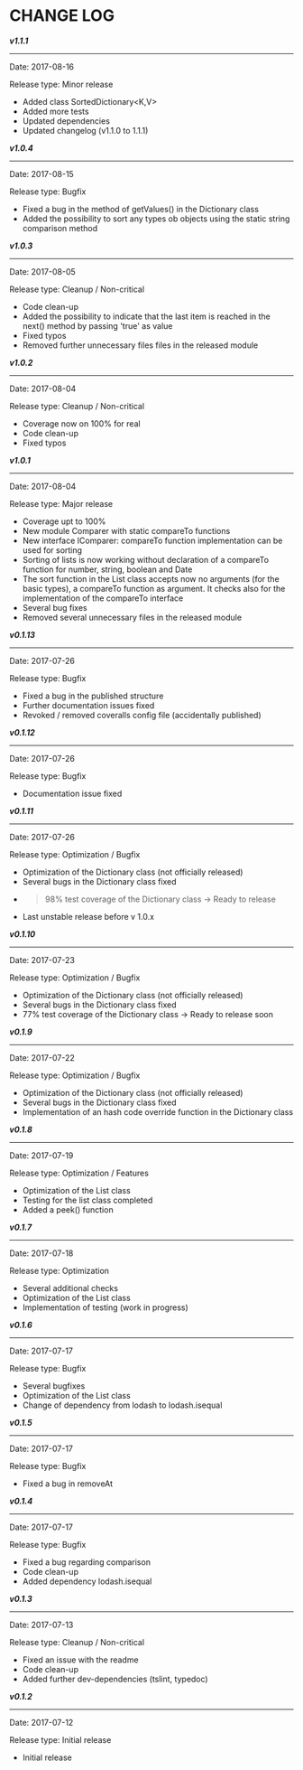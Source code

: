 # CHANGE LOG

***v1.1.1***

---
Date: 2017-08-16

Release type: Minor release

* Added class SortedDictionary<K,V>
* Added more tests
* Updated dependencies
* Updated changelog (v1.1.0 to 1.1.1)

***v1.0.4***

---
Date: 2017-08-15

Release type: Bugfix

* Fixed a bug in the method of getValues() in the Dictionary class
* Added the possibility to sort any types ob objects using the static string comparison method

***v1.0.3***

---
Date: 2017-08-05

Release type: Cleanup / Non-critical

* Code clean-up
* Added the possibility to indicate that the last item is reached in the next() method by passing 'true' as value
* Fixed typos
* Removed further unnecessary files files in the released module

***v1.0.2***

---
Date: 2017-08-04

Release type: Cleanup / Non-critical

* Coverage now on 100% for real
* Code clean-up
* Fixed typos

***v1.0.1***

---
Date: 2017-08-04

Release type: Major release

* Coverage upt to 100%
* New module Comparer with static compareTo functions
* New interface IComparer: compareTo function implementation can be used for sorting
* Sorting of lists is now working without declaration of a compareTo function for number, string, boolean and Date
* The sort function in the List class accepts now no arguments (for the basic types), a compareTo function as argument. It checks also for the implementation of the compareTo interface
* Several bug fixes
* Removed several unnecessary files in the released module

***v0.1.13***

---
Date: 2017-07-26

Release type: Bugfix

* Fixed a bug in the published structure
* Further documentation issues fixed
* Revoked / removed coveralls config file (accidentally published)

***v0.1.12***

---
Date: 2017-07-26

Release type: Bugfix

* Documentation issue fixed

***v0.1.11***

---
Date: 2017-07-26

Release type: Optimization / Bugfix

* Optimization of the Dictionary class (not officially released)
* Several bugs in the Dictionary class fixed
* >98% test coverage of the Dictionary class -> Ready to release
* Last unstable release before v 1.0.x

***v0.1.10***

---
Date: 2017-07-23

Release type: Optimization / Bugfix

* Optimization of the Dictionary class (not officially released)
* Several bugs in the Dictionary class fixed
* 77% test coverage of the Dictionary class -> Ready to release soon

***v0.1.9***

---
Date: 2017-07-22

Release type: Optimization / Bugfix

* Optimization of the Dictionary class (not officially released)
* Several bugs in the Dictionary class fixed
* Implementation of an hash code override function in the Dictionary class

***v0.1.8***

---
Date: 2017-07-19

Release type: Optimization / Features

* Optimization of the List class
* Testing for the list class completed
* Added a peek() function

***v0.1.7***

---
Date: 2017-07-18

Release type: Optimization

* Several additional checks
* Optimization of the List class
* Implementation of testing (work in progress)

***v0.1.6***

---
Date: 2017-07-17

Release type: Bugfix

* Several bugfixes
* Optimization of the List class
* Change of dependency from lodash to lodash.isequal

***v0.1.5***

---
Date: 2017-07-17

Release type: Bugfix

* Fixed a bug in removeAt

***v0.1.4***

---
Date: 2017-07-17

Release type: Bugfix

* Fixed a bug regarding comparison
* Code clean-up
* Added dependency lodash.isequal

***v0.1.3***

---
Date: 2017-07-13

Release type: Cleanup / Non-critical

* Fixed an issue with the readme
* Code clean-up
* Added further dev-dependencies (tslint, typedoc)

***v0.1.2***

---
Date: 2017-07-12

Release type: Initial release

* Initial release